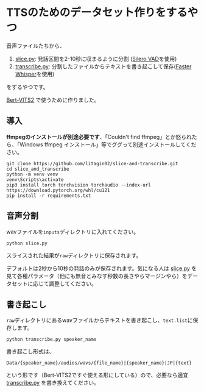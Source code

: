 # TTSのためのデータセット作りをするやつ

音声ファイルたちから、
1. [slice.py](slice.py): 発話区間を2-10秒に収まるように分割 ([Silero VAD](https://github.com/snakers4/silero-vad)を使用)
2. [transcribe.py](transcribe.py): 分割したファイルからテキストを書き起こして保存([Faster Whisper](https://github.com/SYSTRAN/faster-whisper)を使用)

をするやつです。

[Bert-VITS2](https://github.com/fishaudio/Bert-VITS2/) で使うために作りました。

## 導入

**ffmpegのインストールが別途必要です**、「Couldn't find ffmpeg」とか怒られたら、「Windows ffmpeg インストール」等でググって別途インストールしてください。

```
git clone https://github.com/litagin02/slice-and-transcribe.git
cd slice_and_transcribe
python -m venv venv
venv\Scripts\activate
pip3 install torch torchvision torchaudio --index-url https://download.pytorch.org/whl/cu121
pip install -r requirements.txt
```

## 音声分割

wavファイルを`inputs`ディレクトリに入れてください。
```
python slice.py
```
スライスされた結果が`raw`ディレクトリに保存されます。

デフォルトは2秒から10秒の発話のみが保存されます。気になる人は [slice.py](slice.py) を見て各種パラメータ（他にも無音とみなす秒数の長さやらマージンやら）をデータセットに応じて調整してください。

## 書き起こし

`raw`ディレクトリにあるwavファイルからテキストを書き起こし、`text.list`に保存します。
```
python transcribe.py speaker_name
```
書き起こし形式は、
```
Data/{speaker_name}/audios/wavs/{file_name}|{speaker_name}|JP|{text}
```
という形です（Bert-VITS2ですぐ使える形にしている）ので、必要なら適宜 [transcribe.py](transcribe.py) を書き換えてください。
